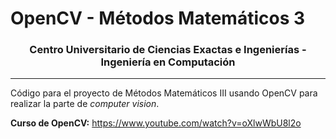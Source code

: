 # OpenCV - Métodos Matemáticos 3

<h3 align='center'>
Centro Universitario de Ciencias Exactas e Ingenierías - Ingeniería en Computación
</h3>

---

Código para el proyecto de Métodos Matemáticos III usando OpenCV para realizar la parte de _computer vision_.

**Curso de OpenCV:** https://www.youtube.com/watch?v=oXlwWbU8l2o
